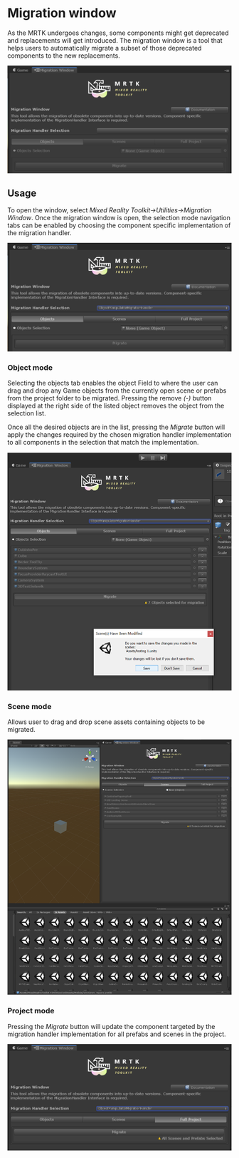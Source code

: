 
# Migration window

As the MRTK undergoes changes, some components might get deprecated and replacements will get introduced. 
The migration window is a tool that helps users to automatically migrate a subset of those deprecated components to the new replacements.

![Migration window](../../Documentation/Images/MigrationWindow/MRTK_Migration_Window.png)


## Usage
To open the window, select *Mixed Reality Toolkit->Utilities->Migration Window*. Once the migration window is open, the selection mode navigation tabs can be enabled by choosing the component specific implementation of the migration handler.  

![Migration selection modes](../../Documentation/Images/MigrationWindow/MRTK_Migration_Modes.png)


### Object mode
Selecting the objects tab enables the object Field to where the user can drag and drop any Game objects from the currently open scene or prefabs from the project folder to be migrated.
Pressing the remove *(-)* button displayed at the right side of the listed object removes the object from the selection list.

Once all the desired objects are in the list, pressing the *Migrate* button will apply the changes required by the chosen migration handler implementation to all components in the selection that match the implementation.

![Selection migration](../../Documentation/Images/MigrationWindow/MRTK_Object_Migration.png)


### Scene mode
Allows user to drag and drop scene assets containing objects to be migrated.

![Selecting scenes for migration](../../Documentation/Images/MigrationWindow/MRTK_Scene_Selection.png)


### Project mode
Pressing the *Migrate* button will update the component targeted by the migration handler implementation for all prefabs and scenes in the project.

![Migrating a complete project](../../Documentation/Images/MigrationWindow/MRTK_Project_Migration.png)

